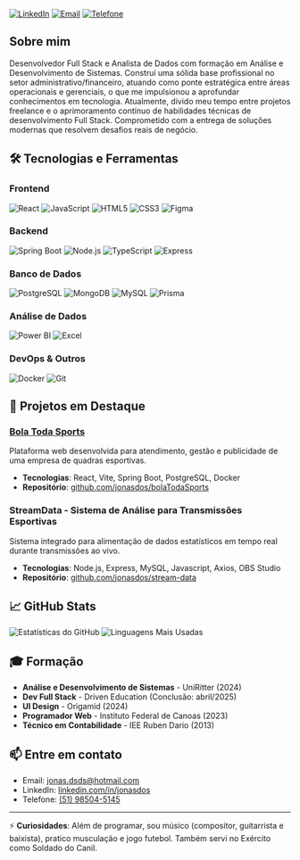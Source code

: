 [![LinkedIn](https://img.shields.io/badge/LinkedIn-jonasdos-blue?style=flat-square&logo=linkedin)](https://linkedin.com/in/jonasdos)
[![Email](https://img.shields.io/badge/Email-jonas.dsds%40hotmail.com-red?style=flat-square&logo=microsoft-outlook)](mailto:jonas.dsds@hotmail.com)
[![Telefone](https://img.shields.io/badge/Telefone-(51)%2098504--5145-green?style=flat-square&logo=whatsapp)](tel:+5551985045145)

## Sobre mim

Desenvolvedor Full Stack e Analista de Dados com formação em Análise e Desenvolvimento de Sistemas. 
Construí uma sólida base profissional no setor administrativo/financeiro, atuando como ponte estratégica entre áreas operacionais e gerenciais, o que me impulsionou a aprofundar conhecimentos em tecnologia. 
Atualmente, divido meu tempo entre projetos freelance e o aprimoramento contínuo de habilidades técnicas de desenvolvimento Full Stack. Comprometido com a entrega de soluções modernas que resolvem desafios reais de negócio.

## 🛠️ Tecnologias e Ferramentas

### Frontend
![React](https://img.shields.io/badge/-React-61DAFB?style=flat-square&logo=react&logoColor=black)
![JavaScript](https://img.shields.io/badge/-JavaScript-F7DF1E?style=flat-square&logo=javascript&logoColor=black)
![HTML5](https://img.shields.io/badge/-HTML5-E34F26?style=flat-square&logo=html5&logoColor=white)
![CSS3](https://img.shields.io/badge/-CSS3-1572B6?style=flat-square&logo=css3&logoColor=white)
![Figma](https://img.shields.io/badge/-Figma-F24E1E?style=flat-square&logo=figma&logoColor=white)

### Backend
![Spring Boot](https://img.shields.io/badge/-Spring%20Boot-6DB33F?style=flat-square&logo=spring-boot&logoColor=white)
![Node.js](https://img.shields.io/badge/-Node.js-339933?style=flat-square&logo=node.js&logoColor=white)
![TypeScript](https://img.shields.io/badge/-TypeScript-3178C6?style=flat-square&logo=typescript&logoColor=white)
![Express](https://img.shields.io/badge/-Express-000000?style=flat-square&logo=express&logoColor=white)

### Banco de Dados
![PostgreSQL](https://img.shields.io/badge/-PostgreSQL-336791?style=flat-square&logo=postgresql&logoColor=white)
![MongoDB](https://img.shields.io/badge/-MongoDB-47A248?style=flat-square&logo=mongodb&logoColor=white)
![MySQL](https://img.shields.io/badge/-MySQL-4479A1?style=flat-square&logo=mysql&logoColor=white)
![Prisma](https://img.shields.io/badge/-Prisma-2D3748?style=flat-square&logo=prisma&logoColor=white)

### Análise de Dados
![Power BI](https://img.shields.io/badge/-Power%20BI-F2C811?style=flat-square&logo=power-bi&logoColor=black)
![Excel](https://img.shields.io/badge/-Excel-217346?style=flat-square&logo=microsoft-excel&logoColor=white)

### DevOps & Outros
![Docker](https://img.shields.io/badge/-Docker-2496ED?style=flat-square&logo=docker&logoColor=white)
![Git](https://img.shields.io/badge/-Git-F05032?style=flat-square&logo=git&logoColor=white)

## 🚀 Projetos em Destaque

### [Bola Toda Sports](https://bola-toda-sports.vercel.app/)
Plataforma web desenvolvida para atendimento, gestão e publicidade de uma empresa de quadras esportivas.
- **Tecnologias**: React, Vite, Spring Boot, PostgreSQL, Docker
- **Repositório**: [github.com/jonasdos/bolaTodaSports](https://github.com/jonasdos/bolaTodaSports)

### StreamData - Sistema de Análise para Transmissões Esportivas
Sistema integrado para alimentação de dados estatísticos em tempo real durante transmissões ao vivo.
- **Tecnologias**: Node.js, Express, MySQL, Javascript, Axios, OBS Studio
- **Repositório**: [github.com/jonasdos/stream-data](https://github.com/jonasdos/stream-data)

## 📈 GitHub Stats

![Estatísticas do GitHub](https://github-readme-stats.vercel.app/api?username=jonasdos&show_icons=true&theme=dark)
![Linguagens Mais Usadas](https://github-readme-stats.vercel.app/api/top-langs/?username=jonasdos&layout=compact&theme=dark)

## 🎓 Formação

- **Análise e Desenvolvimento de Sistemas** - UniRitter (2024)
- **Dev Full Stack** - Driven Education (Conclusão: abril/2025)
- **UI Design** - Origamid (2024)
- **Programador Web** - Instituto Federal de Canoas (2023)
- **Técnico em Contabilidade** - IEE Ruben Dario (2013)

## 📫 Entre em contato

- Email: [jonas.dsds@hotmail.com](mailto:jonas.dsds@hotmail.com)
- LinkedIn: [linkedin.com/in/jonasdos](https://linkedin.com/in/jonasdos)
- Telefone: [(51) 98504-5145](tel:+5551985045145)

---

⚡ **Curiosidades**: Além de programar, sou músico (compositor, guitarrista e baixista), pratico musculação e jogo futebol. Também servi no Exército como Soldado do Canil.
